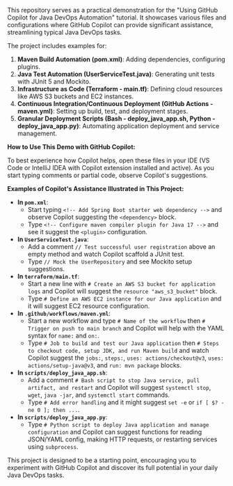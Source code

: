 This repository serves as a practical demonstration for the "Using GitHub Copilot for Java DevOps Automation" tutorial. It showcases various files and configurations where GitHub Copilot can provide significant assistance, streamlining typical Java DevOps tasks.

The project includes examples for:
1.  **Maven Build Automation (pom.xml)**: Adding dependencies, configuring plugins.
2.  **Java Test Automation (UserServiceTest.java)**: Generating unit tests with JUnit 5 and Mockito.
3.  **Infrastructure as Code (Terraform - main.tf)**: Defining cloud resources like AWS S3 buckets and EC2 instances.
4.  **Continuous Integration/Continuous Deployment (GitHub Actions - maven.yml)**: Setting up build, test, and deployment stages.
5.  **Granular Deployment Scripts (Bash - deploy_java_app.sh, Python - deploy_java_app.py)**: Automating application deployment and service management.

**How to Use This Demo with GitHub Copilot:**

To best experience how Copilot helps, open these files in your IDE (VS Code or IntelliJ IDEA with Copilot extension installed and active). As you start typing comments or partial code, observe Copilot's suggestions.

**Examples of Copilot's Assistance Illustrated in This Project:**

*   **In `pom.xml`**:
    *   Start typing `<!-- Add Spring Boot starter web dependency -->` and observe Copilot suggesting the `<dependency>` block.
    *   Type `<!-- Configure maven compiler plugin for Java 17 -->` and see it suggest the `<plugin>` configuration.
*   **In `UserServiceTest.java`**:
    *   Add a comment `// Test successful user registration` above an empty method and watch Copilot scaffold a JUnit test.
    *   Type `// Mock the UserRepository` and see Mockito setup suggestions.
*   **In `terraform/main.tf`**:
    *   Start a new line with `# Create an AWS S3 bucket for application logs` and Copilot will suggest the `resource "aws_s3_bucket"` block.
    *   Type `# Define an AWS EC2 instance for our Java application` and it will suggest EC2 resource configuration.
*   **In `.github/workflows/maven.yml`**:
    *   Start a new workflow and type `# Name of the workflow` then `# Trigger on push to main branch` and Copilot will help with the YAML syntax for `name:` and `on:`.
    *   Type `# Job to build and test our Java application` then `# Steps to checkout code, setup JDK, and run Maven build` and watch Copilot suggest the `jobs:`, `steps:`, `uses: actions/checkout@v3`, `uses: actions/setup-java@v3`, and `run: mvn package` blocks.
*   **In `scripts/deploy_java_app.sh`**:
    *   Add a comment `# Bash script to stop Java service, pull artifact, and restart` and Copilot will suggest `systemctl stop`, `wget`, `java -jar`, and `systemctl start` commands.
    *   Type `# Add error handling` and it might suggest `set -e` or `if [ $? -ne 0 ]; then ...`.
*   **In `scripts/deploy_java_app.py`**:
    *   Type `# Python script to deploy Java application and manage configuration` and Copilot can suggest functions for reading JSON/YAML config, making HTTP requests, or restarting services using `subprocess`.

This project is designed to be a starting point, encouraging you to experiment with GitHub Copilot and discover its full potential in your daily Java DevOps tasks.